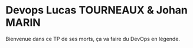 # Devops Lucas TOURNEAUX & Johan MARIN

Bienvenue dans ce TP de ses morts, ça va faire du DevOps en légende.
